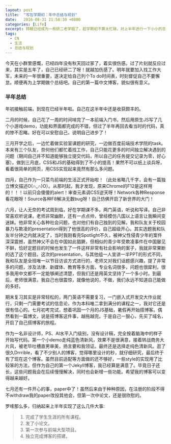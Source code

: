 ```yaml
---
layout: post
title:  "写在学期初：年中总结与规划"
date:   2016-08-31 21:58:30 +0800
categories: [Life]
excerpt: 转眼已经成为一枚研二老学姐了，趁学期初不算太忙碌，对上半年进行一下小小的总结，并给自己下半年列个To do list。望每一天都充实而有意义。
tags:
  - CN
  - 生活
  - 总结与规划
---
```


今天在小群里感慨，已经四年没有秋天回过家了，着实很伤感。过了片刻就反应过来，其实是五年了，自己已经研二了呀！就越加伤感了。明年就要加入找工作大军，未来的一年很重要，遂决定给自己列个To do时间表，时刻督促自己不要懈怠。顺便再为上学期做个总结吧。自己的第一篇中文博客，貌似很有意义。

### 半年总结

年初接触前端，到现在已经半年啦。自己在这半年中还是收获颇丰的。

二月的时候，自己花了一周的时间啃完了一本前端入门书，然后用原生JS写了几个小游戏demo，功能和界面都完成的不错，但过了半年再回去看当时的代码，真的惨不忍睹。好在可以安慰自己，说明自己进步了！

三月开学之后，一边忙着做实验室课题的研究，一边做百度前端技术学院的task。本来有三个队友，奈何他们都忙着找工作，自己只能花更多的时间独立解决遇到的问题（期间自己并不知道能够独立提交代码，所以自己的任务提交记录为零，好心塞）。做到三月底，CSS和JS的基础得到了不小的提高！果然不可以纸上谈兵呀，看着很简单的网页，用CSS实现起来竟然有那么多问题。

四月，自己作为一只菜鸟前端的生活正式开始啦！（此处省略几千字，会有一篇独立博文描述O(∩_∩)O）。从那时起，我才发现，原来Chrome的F12是这样用的！！！以前只会傻傻的alert！审查元素调CSS逆天呀！Network各种Response看花眼呀！Source各种F8解决无数bug呀！自己仿佛开启了新世界的大门！

六月，让人无奈的考试周到临，好在学期课不多。两门英语，听说和写译。自己非常喜欢听说课，老师非常幽默，还有一点点帅，曾经模仿八国以上语言让我瞬间变迷妹。他非常关心各种社会问题，也对他们有自己独到的见解。我和队友关于校园暴力与欺凌的presentation得到了他很高的评价，自己超级开心。其实选题我和队友半分钟之内就决定了，当时我刚看完Spotlight不久，被神父性侵青少年的案件深深震撼，虽然神父不会在中国如此猖獗，但相似的青少年受欺凌事件在中国屡见不鲜，恰好定题目的时候也发生了一件这样非常有社会影响的案子，我就非常果断的选了这个题目。这次的presentation，与其他组一人宣讲一半PPT的形式不同，我和队友是全班唯一以节目访谈方式进行的，老师又对我们话题感兴趣，提了非常多的问题，涉及法律、新媒体、教育等多方面，专业名词很多，问题也很犀利，很多我用中文都不一定能够阐述清楚，但我们还是用英文坚持了一个多小时。到最后，老师很满意，我自己也很震惊，就像他说的，不做，我们永远不知道自己能做的多好。

期末复习其实是非常轻松的，两门英语不需要复习，一门嵌入式开发交大作业就行，只剩一门需要考试的信息论，作为本科唯二拿到满分的课程之一，我对它还是很有信心的。七月初考完试，想着巩固一个月的JS基础，暑假再开始搭博客。偶然看到一篇博文，说是搭博客这件事，越拖越完。于是自己一狠心，先买了域名，开启了自己搭博客的旅程。

作为一名非设计师，PS、AI水平入门级别，没有设计稿，完全按着脑海中的样子开始写代码。第一个小demo走纯蓝色清新风，效果不是很满意，接着转战商务大片风，被老毕吐槽直男审美，扬言要和我领证。最终还是选择走纯色清新风。逛了很久Drrrible，看了不少别人的博客，觉得哪里设计的秒，就仔细研究，最后终于有了现在这个博客。虽然目前适配等方面做的还不够好，一些style的实现用了比较笨的方法，但作为自己的第一个Jekyll博客，我已经算是满意了。毕竟日子还长，这些问题我会在后续慢慢解决，同时也会新增一些功能。希望我的博客可以变得越来越好。

七月还有一件开心的事，paper中了！虽然后来由于种种原因，在注册的阶段不得不withdraw我的paper改投其他会，但第一次中论文，还是很欣慰的。

罗嗦那么多，归纳起来上半年实现了这么几件大事:

>1. 完成了学生生涯的所有课程。
>2. 发了小论文。
>3. 第一次参与前端大型项目。
>4. 独立完成博客的搭建。